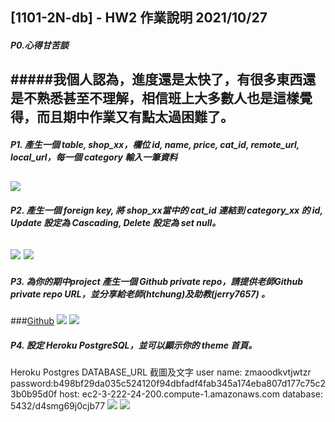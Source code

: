 ## [1101-2N-db] - HW2 作業說明 2021/10/27

##### P0.心得甘苦談
#####我個人認為，進度還是太快了，有很多東西還是不熟悉甚至不理解，相信班上大多數人也是這樣覺得，而且期中作業又有點太過困難了。
---

##### P1.  產生一個 table, shop_xx，欄位 id, name, price, cat_id, remote_url, local_url，每一個 category 輸入一筆資料
![](https://i.imgur.com/A0pwh4t.png)
---

##### P2.  產生一個 foreign key, 將 shop_xx當中的 cat_id 連結到 category_xx 的 id, Update 設定為 Cascading, Delete 設定為 set null。
![](https://i.imgur.com/3vRCRc9.png)
![](https://i.imgur.com/FUrhzPC.png)
---

##### P3.  為你的期中project 產生一個 Github private repo，請提供老師Github private repo URL，並分享給老師(htchung)及助教(jerry7657) 。
###[Github](https://github.com/asz18369/1101-midproj-209410140)
![](https://i.imgur.com/iae7sPD.png)
![](https://i.imgur.com/DpIbce8.png)


##### P4. 設定 Heroku PostgreSQL，並可以顯示你的 theme 首頁。

Heroku Postgres DATABASE_URL 截圖及文字
user name: zmaoodkvtjwtzr
password:b498bf29da035c524120f94dbfadf4fab345a174eba807d177c75c23b0b95d0f
host: ec2-3-222-24-200.compute-1.amazonaws.com
database: 5432/d4smg69j0cjb77
![](https://i.imgur.com/dm4ilzs.png)
![](https://i.imgur.com/GUhx2EC.jpg)